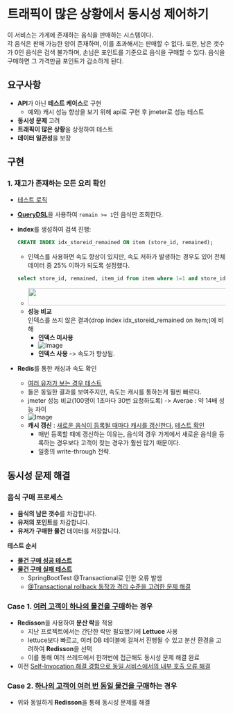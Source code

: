 <h1>트래픽이 많은 상황에서 동시성 제어하기</h1>

이 서비스는 가게에 존재하는 음식을 판매하는 시스템이다.  
각 음식은 판매 가능한 양이 존재하며, 이를 초과해서는 판매할 수 없다.</n>
또한, 남은 갯수가 0인 음식은 검색 불가하며, 손님은 포인트를 기준으로 음식을 구매할 수 있다. 
음식을 구매하면 그 가격만큼 포인트가 감소하게 된다.


## 요구사항

- **API**가 아닌 **테스트 케이스**로 구현
  -  예외) 캐시 성능 향상을 보기 위해 api로 구현 후 jmeter로 성능 테스트  
- **동시성 문제** 고려
- **트래픽이 많은 상황**을 상정하여 테스트
- **데이터 일관성**을 보장

## 구현

### 1. 재고가 존재하는 모든 요리 확인
- [테스트 로직](https://github.com/wjdwltn/Food_Flow/blob/19deeed4080148d68631119e9fc598c283a44ac0/src/test/java/com/wltn/foodflow/item/service/ItemServiceTest.java#L45)
- [**QueryDSL**](https://github.com/wjdwltn/Food_Flow/blob/19deeed4080148d68631119e9fc598c283a44ac0/src/main/java/com/wltn/foodflow/item/repository/ItemRepositoryImpl.java#L22)을 사용하여 `remain >= 1`인 음식만 조회한다.
- **index**를 생성하여 검색 진행:
    ```sql
    CREATE INDEX idx_storeid_remained ON item (store_id, remained);
    ```
    - 인덱스를 사용하면 속도 향상이 있지만, 속도 저하가 발생하는 경우도 있어 전체 데이터 중 25% 이하가 되도록 설정했다.
    ```sql
    select store_id, remained, item_id from item where 1=1 and store_id = 2 and quantity >= 1;
    ```
    - <img src="https://github.com/user-attachments/assets/f03f38ac-f5bb-479f-a52c-e1a46a8f6073" width="900" height="40"/>
  - **성능 비교**  
     인덱스를 쓰지 않은 결과(drop index idx_storeid_remained on item;)에 비해
    - **인덱스 미사용**
    - ![Image](https://github.com/user-attachments/assets/9a4ce2a7-9622-4921-971d-4404421f353c)
    - **인덱스 사용** -> 속도가  향상됨.
    


- **Redis**를 통한 캐싱과 속도 확인
  - [여러 유저가 보는 경우 테스트](https://github.com/wjdwltn/Food_Flow/blob/19deeed4080148d68631119e9fc598c283a44ac0/src/test/java/com/wltn/foodflow/item/service/ItemServiceTest.java#L79)
  - 둘은 동일한 결과를 보여주지만, 속도는 캐시를 통하는게 훨씬 빠르다.
  - jmeter 성능 비교(100명이 1초마다 30번 요청하도록) -> Averae : 약 14배 성능 차이
  - ![Image](https://github.com/user-attachments/assets/cff509a9-88d9-4896-85b6-5d767e04b2b3)
  - **캐시 갱신** : [새로운 음식이 등록될 때마다 캐시를 갱신한다.](https://github.com/wjdwltn/Food_Flow/blob/19deeed4080148d68631119e9fc598c283a44ac0/src/main/java/com/wltn/foodflow/item/service/ItemService.java#L19) [테스트 확인](https://github.com/wjdwltn/Food_Flow/blob/19deeed4080148d68631119e9fc598c283a44ac0/src/test/java/com/wltn/foodflow/item/service/ItemServiceTest.java#L118)
    - 매번 등록할 때에 갱신하는 이유는, 음식의 경우 가게에서 새로운 음식을 등록하는 경우보다 고객이 찾는 경우가 훨씬 많기 때문이다.
    - 일종의 write-through 전략.





## 동시성 문제 해결
###  음식 구매 프로세스

- **음식의 남은 갯수**를 차감합니다.
- **유저의 포인트**를 차감합니다.
- **유저가 구매한 물건** 데이터를 저장합니다.

**테스트 순서**
- [**물건 구매 성공 테스트**](https://github.com/wjdwltn/Food_Flow/blob/77f4b8db4afc0bdb44c22118cf9767054128c55b/src/test/java/com/wltn/foodflow/customer/service/CustomerServiceTest.java#L49)
- [**물건 구매 실패 테스트**](https://github.com/wjdwltn/Food_Flow/blob/77f4b8db4afc0bdb44c22118cf9767054128c55b/src/test/java/com/wltn/foodflow/customer/service/CustomerServiceTest.java#L61)
  - SpringBootTest @Transactional로 인한 오류 발생
  -  [@Transactional rollback 동작과 격리 수준을 고려한 문제 해결](https://nine-kitty-d57.notion.site/Spring-Boot-Transactional-rollback-1bd13be7db218078b221d435b122c077?pvs=4)

### Case 1. [여러 고객이 하나의 물건을 구매](https://github.com/wjdwltn/Food_Flow/blob/77f4b8db4afc0bdb44c22118cf9767054128c55b/src/test/java/com/wltn/foodflow/customer/service/CustomerServiceTest.java#L93)하는 경우

- **Redisson**을 사용하여 **분산 락**을 적용
  - 지난 프로젝트에서는 간단한 락만 필요했기에 **Lettuce** 사용
  - lettuce보다 빠르고, 여러 DB 테이블에 걸쳐서 진행될 수 있고 분산 환경을 고려하여 **Redisson**을 선택
  - 이를 통해 여러 쓰레드에서 한꺼번에 접근해도 동시성 문제 해결 완료
- 이전 [Self-Invocation 해결 경험으로 동일 서비스에서의 내부 호출 오류 해결](https://nine-kitty-d57.notion.site/Self-Invocation-Cacheable-Transactional-1bd13be7db21803db864f15fb074a4e4?pvs=4)

### Case 2. [하나의 고객이 여러 번 동일 물건을 구매](https://github.com/wjdwltn/Food_Flow/blob/77f4b8db4afc0bdb44c22118cf9767054128c55b/src/test/java/com/wltn/foodflow/customer/service/CustomerServiceTest.java#L120)하는 경우

- 위와 동일하게 **Redisson**을 통해 동시성 문제를 해결

